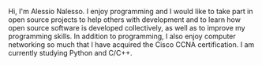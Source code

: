 Hi, I'm Alessio Nalesso.
I enjoy programming and I would like to take part in open source projects to help others with development and to learn how open source software is developed collectively, as well as to improve my programming skills.
In addition to programming, I also enjoy computer networking so much that I have acquired the Cisco CCNA certification.
I am currently studying Python and C/C++.

<!---
AdrianAlessio/AdrianAlessio is a ✨ special ✨ repository because its `README.md` (this file) appears on your GitHub profile.
You can click the Preview link to take a look at your changes.
--->
